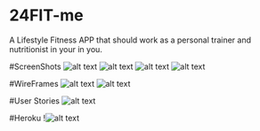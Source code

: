 # 24FIT-me
A Lifestyle Fitness APP
that should work as a personal trainer and nutritionist in your in you. 

#ScreenShots
![alt text](https://i.imgur.com/U2Pw3DP.png)
![alt text](https://i.imgur.com/ByP5ZiM.png)
![alt text](https://i.imgur.com/bxAVIBn.png) 
![alt text](https://i.imgur.com/uy3wVgV.png)


#WireFrames 
![alt text](https://i.imgur.com/fOwuhoB.png)
![alt text](https://i.imgur.com/CYYIMKh.png)

#User Stories
![alt text](https://i.imgur.com/0jCSDVf.png)

#Heroku
!![alt text](https://fit-me24.herokuapp.com/)
